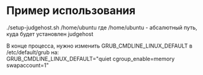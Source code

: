# Пример использования
./setup-judgehost.sh  /home/ubuntu
где /home/ubuntu - абсалютный путь, куда будет установлен judgehost

В конце процесса, нужно изменить GRUB_CMDLINE_LINUX_DEFAULT в /etc/default/grub на:  
GRUB_CMDLINE_LINUX_DEFAULT="quiet cgroup_enable=memory swapaccount=1"
